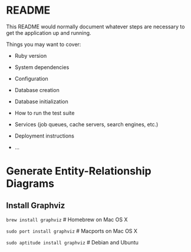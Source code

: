 # README

This README would normally document whatever steps are necessary to get the
application up and running.

Things you may want to cover:

* Ruby version

* System dependencies

* Configuration

* Database creation

* Database initialization

* How to run the test suite

* Services (job queues, cache servers, search engines, etc.)

* Deployment instructions

* ...
# Generate Entity-Relationship Diagrams

## Install Graphviz

  `brew install graphviz`           # Homebrew on Mac OS X

  `sudo port install graphviz`      # Macports on Mac OS X

  `sudo aptitude install graphviz`  # Debian and Ubuntu
